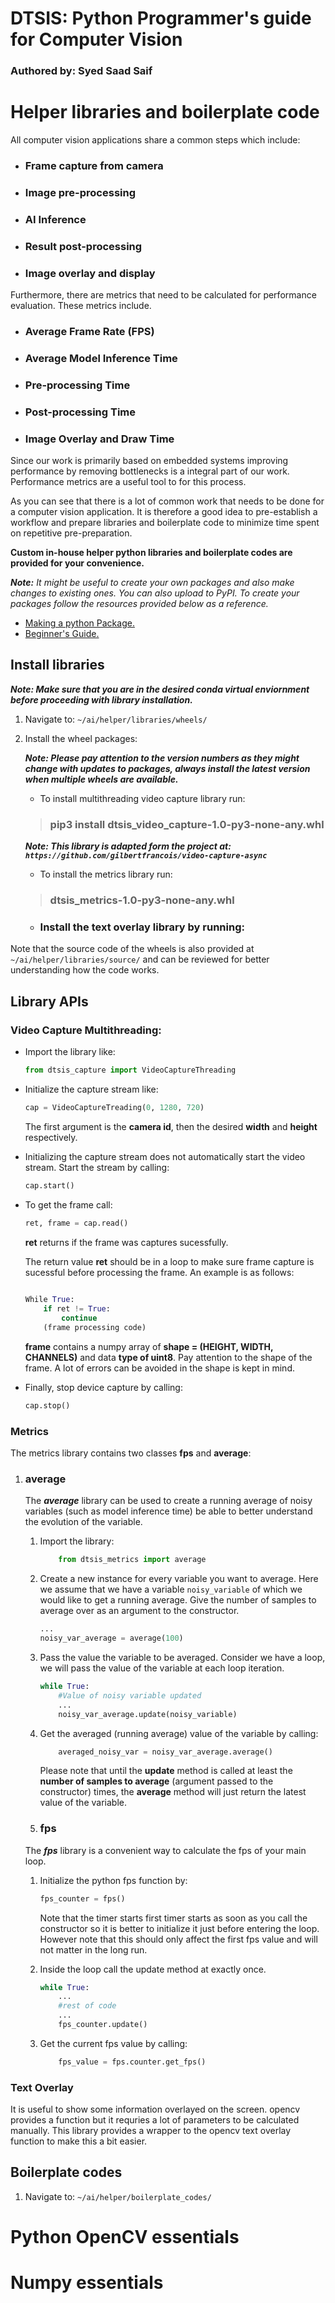 # DTSIS: Python Programmer's guide for Computer Vision

### Authored by: **Syed Saad Saif**

# Helper libraries and boilerplate code
All computer vision applications share a common steps which include:

* ### Frame capture from camera

* ### Image pre-processing

* ### AI Inference

* ### Result post-processing

* ### Image overlay and display

Furthermore, there are metrics that need to be calculated for performance evaluation. These metrics include.

* ### Average Frame Rate (FPS)

* ### Average Model Inference Time

* ### Pre-processing Time

* ### Post-processing Time

* ### Image Overlay and Draw Time

Since our work is primarily based on embedded systems improving performance by removing bottlenecks is a integral part of our work. Performance metrics are a useful tool to for this process.

As you can see that there is a lot of common work that needs to be done for a computer vision application. It is therefore a good idea to pre-establish a workflow and prepare libraries and boilerplate code to minimize time spent on repetitive pre-preparation. 

**Custom in-house helper python libraries and boilerplate codes are provided for your convenience.**

_**Note:** It might be useful to create your own packages and also make changes to existing ones. You can also upload to PyPI. To create your packages follow the resources provided below as a reference._ 

* [Making a python Package.](https://python-packaging-tutorial.readthedocs.io/en/latest/setup_py.html)
* [Beginner's Guide.](https://medium.com/swlh/beginners-guide-to-create-python-wheel-7d45f8350a94)
## Install libraries

_**Note: Make sure that you are in the desired conda virtual enviornment before proceeding with library installation.**_

1. Navigate to: ```~/ai/helper/libraries/wheels/```

1. Install the wheel packages:

    _**Note: Please pay attention to the version numbers as they might change with updates to packages, always install the latest version when multiple wheels are available.**_
    * To install multithreading video capture library run:
    > ### pip3 install dtsis_video_capture-1.0-py3-none-any.whl

    _**Note: This library is adapted form the project at: ```https://github.com/gilbertfrancois/video-capture-async```**_

    * To install the metrics library run:
    > ### dtsis_metrics-1.0-py3-none-any.whl

    * ### Install the text overlay library by running:
    > 

Note that the source code of the wheels is also provided at ```~/ai/helper/libraries/source/``` and can be reviewed for better understanding how the code works. 

## Library APIs

### Video Capture Multithreading:

* Import the library like: 
    ```python
    from dtsis_capture import VideoCaptureThreading
    ```
* Initialize the capture stream like:
    ```python
    cap = VideoCaptureTreading(0, 1280, 720)
    ```
    The first argument is the **camera id**, then the desired **width** and **height** respectively.

* Initializing the capture stream does not automatically start the video stream. Start the stream by calling:

    ```python
    cap.start()
    ```

* To get the frame call:
    ```python
    ret, frame = cap.read()
    ```
    **ret** returns if the frame was captures sucessfully.
    
    The return value **ret** should be in a loop to make sure frame capture is sucessful before processing the frame. An example is as follows:

    ```python
        
    While True:
        if ret != True:
            continue
        (frame processing code)
    ```

    **frame** contains a numpy array of **shape = (HEIGHT, WIDTH, CHANNELS)** and data **type of uint8**. Pay attention to the shape of the frame. A lot of errors can be avoided in the shape is kept in mind. 

* Finally, stop device capture by calling:
    ```python
    cap.stop()
    ```

### Metrics 
The metrics library contains two classes **fps** and **average**:

1. ### **average**
    The _**average**_ library can be used to create a running average of noisy variables (such as model inference time) be able to better understand the evolution of the variable.

    1. Import the library:
        ```python
            from dtsis_metrics import average
        ```
    
    1. Create a new instance for every variable you want to average. Here we assume that we have a variable ```noisy_variable``` of which we would like to get a running average. Give the number of samples to average over as an argument to the constructor.

        ```python
        ...
        noisy_var_average = average(100)
        ```
    1. Pass the value the variable to be averaged. Consider we have a loop, we will pass the value of the variable at each loop iteration.
        ```python
        while True:
            #Value of noisy variable updated
            ...
            noisy_var_average.update(noisy_variable) 
        ```
    1. Get the averaged (running average) value of the variable by calling:
        
        ```python
            averaged_noisy_var = noisy_var_average.average()
        ```
        Please note that until the **update** method is called at least the **number of samples to average** (argument passed to the constructor) times, the **average** method will just return the latest value of the variable. 

    1. ### **fps**

    The _**fps**_ library is a convenient way to calculate the fps of your main loop.

    1. Initialize the python fps function by:
        
        ```python
        fps_counter = fps()
        ```
        Note that the timer starts first timer starts as soon as you call the constructor so it is better to initialize it just before entering the loop. However note that this should only affect the first fps value and will not matter in the long run.

    1. Inside the loop call the update method at exactly once.
        ```python
        while True:
            ...
            #rest of code
            ...
            fps_counter.update()
        ```

    1. Get the current fps value by calling:
        ```python
            fps_value = fps.counter.get_fps()
        ```

### Text Overlay

It is useful to show some information overlayed on the screen. opencv provides a function but it requries a lot of parameters to be calculated manually. This library provides a wrapper to the opencv text overlay function to make this a bit easier.

## Boilerplate codes

1. Navigate to: ```~/ai/helper/boilerplate_codes/```

# Python OpenCV essentials

# Numpy essentials